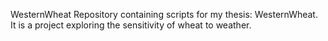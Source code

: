 WesternWheat
Repository containing scripts for my thesis: WesternWheat. It is a project exploring the sensitivity of wheat to weather. 
